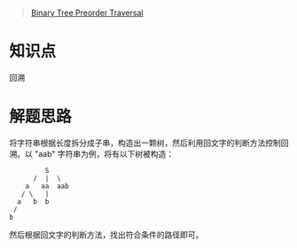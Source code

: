 > [Binary Tree Preorder Traversal](https://leetcode.com/problems/binary-tree-preorder-traversal/)

# 知识点
回溯

# 解题思路
将字符串根据长度拆分成子串，构造出一颗树，然后利用回文字的判断方法控制回溯。以 "aab" 字符串为例，将有以下树被构造：
```
         S
      /  |  \
    a   aa  aab
   / \   |
  a   b  b 
 / 
b
```

然后根据回文字的判断方法，找出符合条件的路径即可。